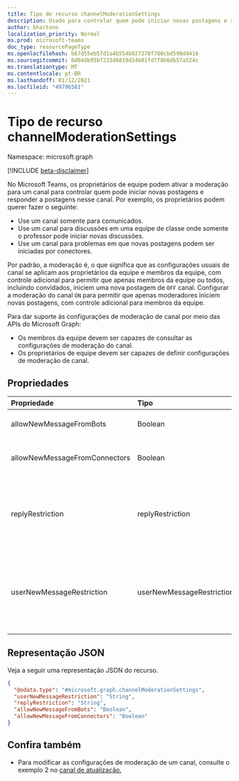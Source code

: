 ```yaml
---
title: Tipo de recurso channelModerationSettings
description: Usado para controlar quem pode iniciar novas postagens e responder a postagens em um canal.
author: bhartono
localization_priority: Normal
ms.prod: microsoft-teams
doc_type: resourcePageType
ms.openlocfilehash: b67d55eb57d1a4b554b027270f700cbd590d4416
ms.sourcegitcommit: 6d04db95bf233d6819d24b01fd7f8b6db57a524c
ms.translationtype: MT
ms.contentlocale: pt-BR
ms.lasthandoff: 01/12/2021
ms.locfileid: "49796581"
---
```

# <a name="channelmoderationsettings-resource-type"></a>Tipo de recurso channelModerationSettings

Namespace: microsoft.graph

[!INCLUDE [beta-disclaimer](../../includes/beta-disclaimer.md)]

No Microsoft Teams, os proprietários de equipe podem ativar a moderação para um canal para controlar quem pode iniciar novas postagens e responder a postagens nesse canal. Por exemplo, os proprietários podem querer fazer o seguinte:

- Use um canal somente para comunicados.
- Use um canal para discussões em uma equipe de classe onde somente o professor pode iniciar novas discussões.
- Use um canal para problemas em que novas postagens podem ser iniciadas por conectores.

Por padrão, a moderação é, o que significa que as configurações usuais de canal se aplicam aos proprietários da equipe e membros da equipe, com controle adicional para permitir que apenas membros da equipe ou todos, incluindo convidados, iniciem uma nova postagem de `OFF` canal. Configurar a moderação do canal `ON` para permitir que apenas moderadores iniciem novas postagens, com controle adicional para membros da equipe.

Para dar suporte às configurações de moderação de canal por meio das APIs do Microsoft Graph:

- Os membros da equipe devem ser capazes de consultar as configurações de moderação do canal.
- Os proprietários de equipe devem ser capazes de definir configurações de moderação de canal.

## <a name="properties"></a>Propriedades
|Propriedade|Tipo|Descrição|
|:---|:---|:---|
|allowNewMessageFromBots|Boolean|Indica se os bots têm permissão para postar mensagens.|
|allowNewMessageFromConnectors|Boolean|Indica se os conectores têm permissão para postar mensagens.|
|replyRestriction|replyRestriction|Indica quem tem permissão para responder ao canal de equipes. Os valores possíveis são: `everyone`, `authorAndModerators`, `unknownFutureValue`.|
|userNewMessageRestriction|userNewMessageRestriction|Indica quem tem permissão para postar mensagens no canal de equipes. Os valores possíveis são: `everyone`, `everyoneExceptGuests`, `moderators`, `unknownFutureValue`.|

## <a name="json-representation"></a>Representação JSON
Veja a seguir uma representação JSON do recurso.
<!-- {
  "blockType": "resource",
  "@odata.type": "microsoft.graph.channelModerationSettings"
}
-->
``` json
{
  "@odata.type": "#microsoft.graph.channelModerationSettings",
  "userNewMessageRestriction": "String",
  "replyRestriction": "String",
  "allowNewMessageFromBots": "Boolean",
  "allowNewMessageFromConnectors": "Boolean"
}
```

## <a name="see-also"></a>Confira também

- Para modificar as configurações de moderação de um canal, consulte o exemplo 2 no [canal de atualização.](../api/channel-patch.md)
